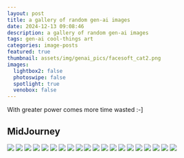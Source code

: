```yaml
---
layout: post
title: a gallery of random gen-ai images
date: 2024-12-13 09:08:46
description: a gallery of random gen-ai images
tags: gen-ai cool-things art
categories: image-posts
featured: true
thumbnail: assets/img/genai_pics/facesoft_cat2.png
images:
  lightbox2: false
  photoswipe: false
  spotlight: true
  venobox: false
---
```


With greater power comes more time wasted :-]

## MidJourney

<div class="spotlight-group">
  <a class="spotlight" href="/assets/img/genai_pics/facesoft_planet2.png"><img src="/assets/img/genai_pics/facesoft_planet2-480.webp"/></a>
  <a class="spotlight" href="/assets/img/genai_pics/facesoft_cat1.png"><img src="/assets/img/genai_pics/facesoft_cat1-480.webp"/></a>
  <a class="spotlight" href="/assets/img/genai_pics/facesoft_cat2.png"><img src="/assets/img/genai_pics/facesoft_cat2-480.webp"/></a>
  <a class="spotlight" href="/assets/img/genai_pics/facesoft_dog.png"><img src="/assets/img/genai_pics/facesoft_dog-480.webp"/></a>
  <a class="spotlight" href="/assets/img/genai_pics/facesoft_al_paca.png"><img src="/assets/img/genai_pics/facesoft_al_paca-480.webp"/></a>
  <a class="spotlight" href="/assets/img/genai_pics/facesoft_panda.png"><img src="/assets/img/genai_pics/facesoft_panda-480.webp"/></a>
  <a class="spotlight" href="/assets/img/genai_pics/facesoft_whale.png"><img src="/assets/img/genai_pics/facesoft_whale-480.webp"/></a>
  <a class="spotlight" href="/assets/img/genai_pics/facesoft_sloth.png"><img src="/assets/img/genai_pics/facesoft_sloth-480.webp"/></a>
  <a class="spotlight" href="/assets/img/genai_pics/facesoft_cube.png"><img src="/assets/img/genai_pics/facesoft_cube-480.webp"/></a>
  <a class="spotlight" href="/assets/img/genai_pics/facesoft_parrot.png"><img src="/assets/img/genai_pics/facesoft_parrot-480.webp"/></a>
  <a class="spotlight" href="/assets/img/genai_pics/facesoft_owl.png"><img src="/assets/img/genai_pics/facesoft_owl-480.webp"/></a>
  <a class="spotlight" href="/assets/img/genai_pics/facesoft_snake.png"><img src="/assets/img/genai_pics/facesoft_snake-480.webp"/></a>
  <a class="spotlight" href="/assets/img/genai_pics/facesoft_penguin.png"><img src="/assets/img/genai_pics/facesoft_penguin-480.webp"/></a>
  <a class="spotlight" href="/assets/img/genai_pics/facesoft_capybara.png"><img src="/assets/img/genai_pics/facesoft_capybara-480.webp"/></a>
  <a class="spotlight" href="/assets/img/genai_pics/facesoft_cat3.png"><img src="/assets/img/genai_pics/facesoft_cat3-480.webp"/></a>
  <a class="spotlight" href="/assets/img/genai_pics/facesoft_planet1.png"><img src="/assets/img/genai_pics/facesoft_planet1-480.webp"/></a>
  <a class="spotlight" href="/assets/img/genai_pics/facesoft_paper.png"><img src="/assets/img/genai_pics/facesoft_paper-480.webp"/></a>
  <a class="spotlight" href="/assets/img/genai_pics/facesoft_cat5.png"><img src="/assets/img/genai_pics/facesoft_cat5-480.webp"/></a>
  <a class="spotlight" href="/assets/img/genai_pics/facesoft_spiderman.png"><img src="/assets/img/genai_pics/facesoft_spiderman-480.webp"/></a>
  <a class="spotlight" href="/assets/img/genai_pics/facesoft_cat4.png"><img src="/assets/img/genai_pics/facesoft_cat4-480.webp"/></a>
</div>
